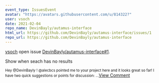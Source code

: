 ```yaml
---
event_type: IssuesEvent
avatar: "https://avatars.githubusercontent.com/u/814322?"
user: vsoch
date: 2021-02-04
repo_name: DevinBayly/autamus-interface
html_url: https://github.com/DevinBayly/autamus-interface/issues/1
repo_url: https://github.com/DevinBayly/autamus-interface
---
```


<a href='https://github.com/vsoch' target='_blank'>vsoch</a> open issue <a href='https://github.com/DevinBayly/autamus-interface/issues/1' target='_blank'>DevinBayly/autamus-interface#1</a>.

<p>Show when seach has no results</p><small>Hey @DevinBayly ! @alecbcs pointed me to your project here and it looks great so far! I have two quick suggestions or points for discussion:...</small><a href='https://github.com/DevinBayly/autamus-interface/issues/1' target='_blank'>View Comment</a>